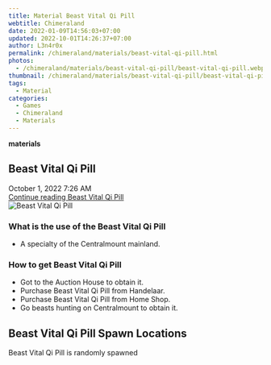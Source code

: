 ```yaml
---
title: Material Beast Vital Qi Pill
webtitle: Chimeraland
date: 2022-01-09T14:56:03+07:00
updated: 2022-10-01T14:26:37+07:00
author: L3n4r0x
permalink: /chimeraland/materials/beast-vital-qi-pill.html
photos:
  - /chimeraland/materials/beast-vital-qi-pill/beast-vital-qi-pill.webp
thumbnail: /chimeraland/materials/beast-vital-qi-pill/beast-vital-qi-pill.webp
tags:
  - Material
categories:
  - Games
  - Chimeraland
  - Materials
---
```


<section id="bootstrap-wrapper">
  <link
    rel="stylesheet"
    href="https://cdn.statically.io/gh/dimaslanjaka/Web-Manajemen/40ac3225/css/bootstrap-4.5-wrapper.css"
  />
  <div
    class="row g-0 border rounded overflow-hidden flex-md-row mb-4 shadow-sm position-relative"
  >
    <div class="col p-4 d-flex flex-column position-static">
      <strong class="d-inline-block mb-2 text-success">materials</strong>
      <h2 class="mb-0">Beast Vital Qi Pill</h2>
      <div class="mb-1 text-muted">October 1, 2022 7:26 AM</div>
      <a
        href="/chimeraland/materials/beast-vital-qi-pill.html"
        class="stretched-link d-none"
        >Continue reading Beast Vital Qi Pill</a
      >
    </div>
    <div class="col-auto d-none d-lg-block">
      <img
        src="/chimeraland/materials/beast-vital-qi-pill/beast-vital-qi-pill.webp"
        alt="Beast Vital Qi Pill"
      />
    </div>
  </div>
  <div class="row">
    <div class="col-lg-6 col-12 mb-2">
      <div class="card">
        <div class="card-body">
          <h3 class="card-title">What is the use of the Beast Vital Qi Pill</h3>
          <div class="card-text">
            <ul>
              <li>A specialty of the Centralmount mainland.</li>
            </ul>
          </div>
        </div>
      </div>
    </div>
    <div class="col-lg-6 col-12 mb-2">
      <div class="card">
        <div class="card-body">
          <h3 class="card-title">How to get Beast Vital Qi Pill</h3>
          <div class="card-text">
            <ul>
              <li>Got to the Auction House to obtain it.</li>
              <li>Purchase Beast Vital Qi Pill from Handelaar.</li>
              <li>Purchase Beast Vital Qi Pill from Home Shop.</li>
              <li>Go beasts hunting on Centralmount to obtain it.</li>
            </ul>
          </div>
        </div>
      </div>
    </div>
    <div class="col-12 mb-2">
      <h2>Beast Vital Qi Pill Spawn Locations</h2>
      <p>Beast Vital Qi Pill is randomly spawned</p>
    </div>
  </div>
</section>